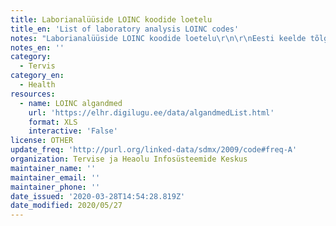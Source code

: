 ```yaml
---
title: Laborianalüüside LOINC koodide loetelu
title_en: 'List of laboratory analysis LOINC codes'
notes: "Laborianalüüside LOINC koodide loetelu\r\n\r\nEesti keelde tõlgitud LOINC® (Logical Observation Identifiers Names and Codes) juhend on publitseeritud : http://loinc.org/international/estonian"
notes_en: ''
category:
  - Tervis
category_en:
  - Health
resources:
  - name: LOINC algandmed
    url: 'https://elhr.digilugu.ee/data/algandmedList.html'
    format: XLS
    interactive: 'False'
license: OTHER
update_freq: 'http://purl.org/linked-data/sdmx/2009/code#freq-A'
organization: Tervise ja Heaolu Infosüsteemide Keskus
maintainer_name: ''
maintainer_email: ''
maintainer_phone: ''
date_issued: '2020-03-28T14:54:28.819Z'
date_modified: 2020/05/27
---
```

